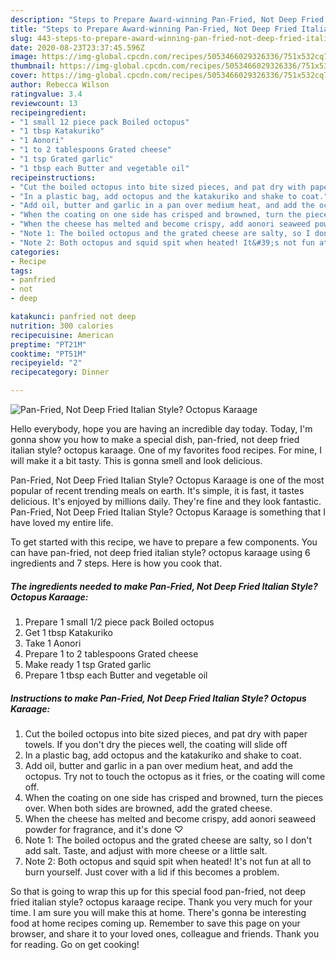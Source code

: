 ```yaml
---
description: "Steps to Prepare Award-winning Pan-Fried, Not Deep Fried Italian Style? Octopus Karaage"
title: "Steps to Prepare Award-winning Pan-Fried, Not Deep Fried Italian Style? Octopus Karaage"
slug: 443-steps-to-prepare-award-winning-pan-fried-not-deep-fried-italian-style-octopus-karaage
date: 2020-08-23T23:37:45.596Z
image: https://img-global.cpcdn.com/recipes/5053466029326336/751x532cq70/pan-fried-not-deep-fried-italian-style-octopus-karaage-recipe-main-photo.jpg
thumbnail: https://img-global.cpcdn.com/recipes/5053466029326336/751x532cq70/pan-fried-not-deep-fried-italian-style-octopus-karaage-recipe-main-photo.jpg
cover: https://img-global.cpcdn.com/recipes/5053466029326336/751x532cq70/pan-fried-not-deep-fried-italian-style-octopus-karaage-recipe-main-photo.jpg
author: Rebecca Wilson
ratingvalue: 3.4
reviewcount: 13
recipeingredient:
- "1 small 12 piece pack Boiled octopus"
- "1 tbsp Katakuriko"
- "1 Aonori"
- "1 to 2 tablespoons Grated cheese"
- "1 tsp Grated garlic"
- "1 tbsp each Butter and vegetable oil"
recipeinstructions:
- "Cut the boiled octopus into bite sized pieces, and pat dry with paper towels. If you don&#39;t dry the pieces well, the coating will slide off"
- "In a plastic bag, add octopus and the katakuriko and shake to coat."
- "Add oil, butter and garlic in a pan over medium heat, and add the octopus. Try not to touch the octopus as it fries, or the coating will come off."
- "When the coating on one side has crisped and browned, turn the pieces over. When both sides are browned, add the grated cheese."
- "When the cheese has melted and become crispy, add aonori seaweed powder for fragrance, and it&#39;s done ♡"
- "Note 1: The boiled octopus and the grated cheese are salty, so I don&#39;t add salt. Taste, and adjust with more cheese or a little salt."
- "Note 2: Both octopus and squid spit when heated! It&#39;s not fun at all to burn yourself. Just cover with a lid if this becomes a problem."
categories:
- Recipe
tags:
- panfried
- not
- deep

katakunci: panfried not deep 
nutrition: 300 calories
recipecuisine: American
preptime: "PT21M"
cooktime: "PT51M"
recipeyield: "2"
recipecategory: Dinner

---
```



![Pan-Fried, Not Deep Fried Italian Style? Octopus Karaage](https://img-global.cpcdn.com/recipes/5053466029326336/751x532cq70/pan-fried-not-deep-fried-italian-style-octopus-karaage-recipe-main-photo.jpg)

Hello everybody, hope you are having an incredible day today. Today, I'm gonna show you how to make a special dish, pan-fried, not deep fried italian style? octopus karaage. One of my favorites food recipes. For mine, I will make it a bit tasty. This is gonna smell and look delicious.



Pan-Fried, Not Deep Fried Italian Style? Octopus Karaage is one of the most popular of recent trending meals on earth. It's simple, it is fast, it tastes delicious. It's enjoyed by millions daily. They're fine and they look fantastic. Pan-Fried, Not Deep Fried Italian Style? Octopus Karaage is something that I have loved my entire life.


To get started with this recipe, we have to prepare a few components. You can have pan-fried, not deep fried italian style? octopus karaage using 6 ingredients and 7 steps. Here is how you cook that.

<!--inarticleads1-->

##### The ingredients needed to make Pan-Fried, Not Deep Fried Italian Style? Octopus Karaage:

1. Prepare 1 small 1/2 piece pack Boiled octopus
1. Get 1 tbsp Katakuriko
1. Take 1 Aonori
1. Prepare 1 to 2 tablespoons Grated cheese
1. Make ready 1 tsp Grated garlic
1. Prepare 1 tbsp each Butter and vegetable oil




<!--inarticleads2-->

##### Instructions to make Pan-Fried, Not Deep Fried Italian Style? Octopus Karaage:

1. Cut the boiled octopus into bite sized pieces, and pat dry with paper towels. If you don&#39;t dry the pieces well, the coating will slide off
1. In a plastic bag, add octopus and the katakuriko and shake to coat.
1. Add oil, butter and garlic in a pan over medium heat, and add the octopus. Try not to touch the octopus as it fries, or the coating will come off.
1. When the coating on one side has crisped and browned, turn the pieces over. When both sides are browned, add the grated cheese.
1. When the cheese has melted and become crispy, add aonori seaweed powder for fragrance, and it&#39;s done ♡
1. Note 1: The boiled octopus and the grated cheese are salty, so I don&#39;t add salt. Taste, and adjust with more cheese or a little salt.
1. Note 2: Both octopus and squid spit when heated! It&#39;s not fun at all to burn yourself. Just cover with a lid if this becomes a problem.




So that is going to wrap this up for this special food pan-fried, not deep fried italian style? octopus karaage recipe. Thank you very much for your time. I am sure you will make this at home. There's gonna be interesting food at home recipes coming up. Remember to save this page on your browser, and share it to your loved ones, colleague and friends. Thank you for reading. Go on get cooking!
